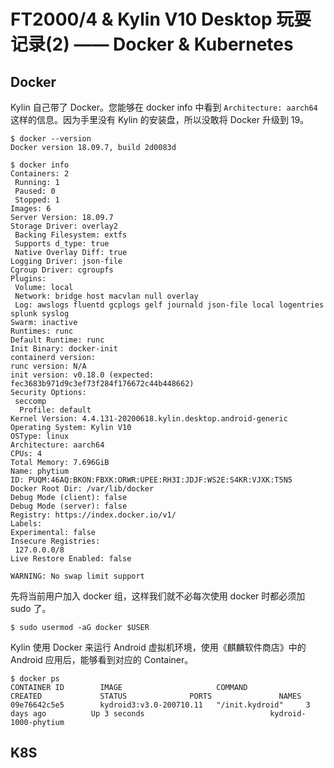 # FT2000/4 & Kylin V10 Desktop 玩耍记录(2) —— Docker & Kubernetes

## Docker 

Kylin 自己带了 Docker。您能够在 docker info 中看到 `Architecture: aarch64` 这样的信息。因为手里没有 Kylin 的安装盘，所以没敢将 Docker 升级到 19。

    $ docker --version
    Docker version 18.09.7, build 2d0083d
    
    $ docker info
    Containers: 2
     Running: 1
     Paused: 0
     Stopped: 1
    Images: 6
    Server Version: 18.09.7
    Storage Driver: overlay2
     Backing Filesystem: extfs
     Supports d_type: true
     Native Overlay Diff: true
    Logging Driver: json-file
    Cgroup Driver: cgroupfs
    Plugins:
     Volume: local
     Network: bridge host macvlan null overlay
     Log: awslogs fluentd gcplogs gelf journald json-file local logentries splunk syslog
    Swarm: inactive
    Runtimes: runc
    Default Runtime: runc
    Init Binary: docker-init
    containerd version: 
    runc version: N/A
    init version: v0.18.0 (expected: fec3683b971d9c3ef73f284f176672c44b448662)
    Security Options:
     seccomp
      Profile: default
    Kernel Version: 4.4.131-20200618.kylin.desktop.android-generic
    Operating System: Kylin V10
    OSType: linux
    Architecture: aarch64
    CPUs: 4
    Total Memory: 7.696GiB
    Name: phytium
    ID: PUQM:46AQ:BKON:FBXK:ORWR:UPEE:RH3I:JDJF:WS2E:S4KR:VJXK:T5N5
    Docker Root Dir: /var/lib/docker
    Debug Mode (client): false
    Debug Mode (server): false
    Registry: https://index.docker.io/v1/
    Labels:
    Experimental: false
    Insecure Registries:
     127.0.0.0/8
    Live Restore Enabled: false

    WARNING: No swap limit support
  
先将当前用户加入 docker 组，这样我们就不必每次使用 docker 时都必须加 sudo 了。

    $ sudo usermod -aG docker $USER
    
Kylin 使用 Docker 来运行 Android 虚拟机环境，使用《麒麟软件商店》中的 Android 应用后，能够看到对应的 Container。
 
    $ docker ps
    CONTAINER ID        IMAGE                     COMMAND             CREATED             STATUS              PORTS               NAMES
    09e76642c5e5        kydroid3:v3.0-200710.11   "/init.kydroid"     3 days ago          Up 3 seconds                            kydroid-1000-phytium

## K8S